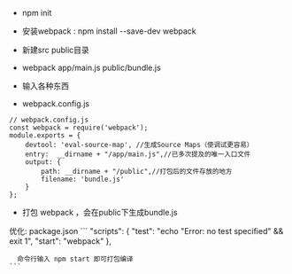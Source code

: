 

* npm init

* 安装webpack : npm install --save-dev webpack
 
* 新建src public目录

* webpack app/main.js public/bundle.js

* 输入各种东西

* webpack.config.js
```
// webpack.config.js
const webpack = require('webpack');
module.exports = {
    devtool: 'eval-source-map', //生成Source Maps（使调试更容易）
    entry:  __dirname + "/app/main.js",//已多次提及的唯一入口文件
    output: {
        path: __dirname + "/public",//打包后的文件存放的地方
        filename: 'bundle.js'
    }
};
```

* 打包 webpack ，会在public下生成bundle.js

优化: 
    package.json
    ```
     "scripts": {
        "test": "echo \"Error: no test specified\" && exit 1",
        "start": "webpack"
      },
      
      命令行输入 npm start 即可打包编译
    ```
